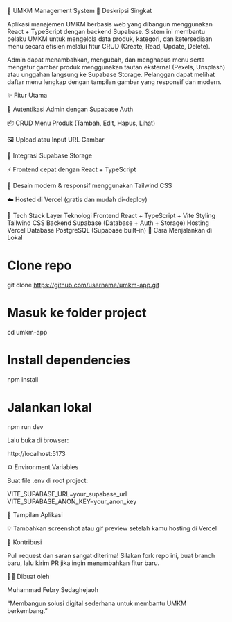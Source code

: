 🏪 UMKM Management System
🚀 Deskripsi Singkat

Aplikasi manajemen UMKM berbasis web yang dibangun menggunakan React + TypeScript dengan backend Supabase.
Sistem ini membantu pelaku UMKM untuk mengelola data produk, kategori, dan ketersediaan menu secara efisien melalui fitur CRUD (Create, Read, Update, Delete).

Admin dapat menambahkan, mengubah, dan menghapus menu serta mengatur gambar produk menggunakan tautan eksternal (Pexels, Unsplash) atau unggahan langsung ke Supabase Storage.
Pelanggan dapat melihat daftar menu lengkap dengan tampilan gambar yang responsif dan modern.

✨ Fitur Utama

🔐 Autentikasi Admin dengan Supabase Auth

📦 CRUD Menu Produk (Tambah, Edit, Hapus, Lihat)

🖼️ Upload atau Input URL Gambar

📁 Integrasi Supabase Storage

⚡ Frontend cepat dengan React + TypeScript

🌈 Desain modern & responsif menggunakan Tailwind CSS

☁️ Hosted di Vercel (gratis dan mudah di-deploy)

🧠 Tech Stack
Layer	Teknologi
Frontend	React + TypeScript + Vite
Styling	Tailwind CSS
Backend	Supabase (Database + Auth + Storage)
Hosting	Vercel
Database	PostgreSQL (Supabase built-in)
🧩 Cara Menjalankan di Lokal
# Clone repo
git clone https://github.com/username/umkm-app.git

# Masuk ke folder project
cd umkm-app

# Install dependencies
npm install

# Jalankan lokal
npm run dev


Lalu buka di browser:

http://localhost:5173

⚙️ Environment Variables

Buat file .env di root project:

VITE_SUPABASE_URL=your_supabase_url
VITE_SUPABASE_ANON_KEY=your_anon_key

📸 Tampilan Aplikasi

💡 Tambahkan screenshot atau gif preview setelah kamu hosting di Vercel

💬 Kontribusi

Pull request dan saran sangat diterima!
Silakan fork repo ini, buat branch baru, lalu kirim PR jika ingin menambahkan fitur baru.

🧑‍💻 Dibuat oleh

Muhammad Febry Sedaghejaoh

“Membangun solusi digital sederhana untuk membantu UMKM berkembang.”
